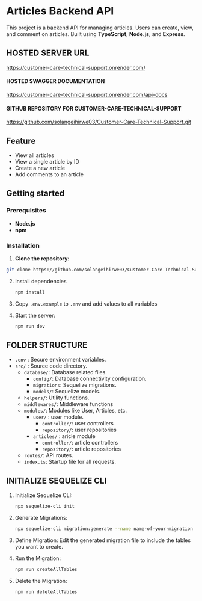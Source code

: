 # Articles Backend API

This project is a backend API for managing articles. Users can create, view, and comment on articles. Built using **TypeScript**, **Node.js**, and **Express**.

## HOSTED SERVER URL

https://customer-care-technical-support.onrender.com/

#### HOSTED SWAGGER DOCUMENTATION

https://customer-care-technical-support.onrender.com/api-docs


#### GITHUB REPOSITORY FOR CUSTOMER-CARE-TECHNICAL-SUPPORT

https://github.com/solangeihirwe03/Customer-Care-Technical-Support.git


## Feature

- View all articles
- View a single article by ID
- Create a new article
- Add comments to an article

## Getting started

### Prerequisites

- **Node.js**
- **npm**

### Installation

1. **Clone the repository**:

  ```bash
  git clone https://github.com/solangeihirwe03/Customer-Care-Technical-Support.git
  ```

2. Install dependencies

    ```sh
    npm install
    ```

3. Copy `.env.example` to `.env` and add values to all variables

4. Start the server:
    ```sh
    npm run dev
    ```

## FOLDER STRUCTURE

- `.env` : Secure environment variables.
- `src/` : Source code directory.
    - `database/`: Database related files.
        - `config/`: Database connectivity configuration.
        - `migrations`: Sequelize migrations.
        - `models/`: Sequelize models.
    - `helpers/`: Utility functions.
    - `middlewares/`: Middleware functions
    - `modules/`: Modules like User, Articles, etc.
        - `user/` : user module.
            - `controller/`: user controllers
            - `repository/`: user repositories
        - `articles/` : aricle module
            - `controller/`: article controllers
            - `repository/`: article repositories
    - `routes/`: API routes.
    - `index.ts`: Startup file for all requests.

## INITIALIZE SEQUELIZE CLI

1. Initialize Sequelize CLI:
    ```sh
    npx sequelize-cli init
    ```
 
2. Generate Migrations:
   ```sh
   npx sequelize-cli migration:generate --name name-of-your-migration
   ```
3. Define Migration:
   Edit the generated migration file to include the tables you want to create.

4. Run the Migration:
   ```sh
   npm run createAllTables
   ```
5. Delete the Migration:
   ```sh
   npm run deleteAllTables
   ```